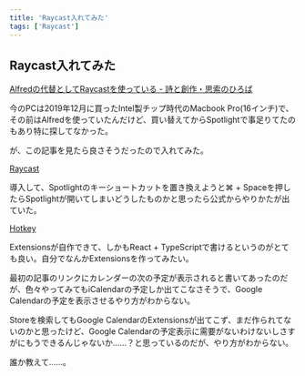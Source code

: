 ```yaml
---
title: 'Raycast入れてみた'
tags: ['Raycast']
---
```


## Raycast入れてみた

[Alfredの代替としてRaycastを使っている \- 詩と創作・思索のひろば](https://motemen.hatenablog.com/entry/2022/02/raycast)

今のPCは2019年12月に買ったIntel製チップ時代のMacbook Pro(16インチ)で、その前はAlfredを使っていたんだけど、買い替えてからSpotlightで事足りてたのもあり特に探してなかった。

が、この記事を見たら良さそうだったので入れてみた。

[Raycast](https://www.raycast.com/)

導入して、Spotlightのキーショートカットを置き換えようと⌘ + Spaceを押したらSpotlightが開いてしまいどうしたものかと思ったら公式からやりかたが出ていた。

[Hotkey](https://raycastapp.notion.site/Hotkey-56103210375b4fc78b63a7c5e7075fb7)

Extensionsが自作できて、しかもReact + TypeScriptで書けるというのがとても良い。自分でなんかExtensionsを作ってみたい。

最初の記事のリンクにカレンダーの次の予定が表示されると書いてあったのだが、色々やってみてもiCalendarの予定しか出てこなさそうで、Google Calendarの予定を表示させるやり方がわからない。

Storeを検索してもGoogle CalendarのExtensionsが出てこず、まだ作られてないのかと思ったけど、Google Calendarの予定表示に需要がないわけないしさすがにもうできるんじゃないか……？と思っているのだが、やり方がわからない。

誰か教えて……。
